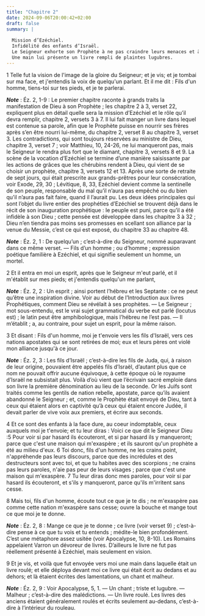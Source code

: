 ```yaml
---
title: "Chapitre 2"
date: 2024-09-06T20:00:42+02:00
draft: false
summary: |
  
  Mission d’Ezéchiel.
  Infidélité des enfants d’Israël.
  Le Seigneur exhorte son Prophète à ne pas craindre leurs menaces et à ne pas imiter leur indocilité.
  Une main lui présente un livre rempli de plaintes lugubres.
---
```



1 Telle fut la vision de l'image de la gloire du Seigneur; et je vis; et je tombai sur ma face, et j'entendis la voix de quelqu'un parlant. Et il me dit : Fils d'un homme, tiens-toi sur tes pieds, et je te parlerai.

***Note*** :  Éz. 2, 1-9 : Le premier chapitre raconte à grands traits la manifestation de Dieu à son Prophète ; les chapitre 2 à 3, verset 22, expliquent plus en détail quelle sera la mission d’Ezéchiel et le rôle qu’il devra remplir, chapitre 2, versets 3 à 7. Il lui fait manger un livre dans lequel est contenue sa parole, afin que le Prophète puisse en nourrir ses frères après s’en être nourri lui-même, du chapitre 2, verset 8 au chapitre 3, verset 3. Les contradictions, qui sont toujours réservées au ministre de Dieu, chapitre 3, verset 7 ; voir Matthieu, 10, 24-26, ne lui manqueront pas, mais le Seigneur le rendra plus fort que le diamant, chapitre 3, versets 8 et 9. La scène de la vocation d’Ezéchiel se termine d’une manière saisissante par les actions de grâces que les chérubins rendent à Dieu, qui vient de se choisir un prophète, chapitre 3, versets 12 et 13. Après une sorte de retraite de sept jours, qui était prescrite aux grands-prêtres pour leur consécration, voir Exode, 29, 30 ; Lévitique, 8, 33, Ezéchiel
devient comme la sentinelle de son peuple, responsable du mal qu’il n’aura pas empêché ou du bien qu’il n’aura pas fait faire, quand il l’aurait pu. Les deux idées principales qui sont l’objet du livre entier des prophéties d’Ezéchiel se trouvent déjà dans le récit de son inauguration prophétique : le peuple est puni, parce qu’il a été infidèle à son Dieu ; cette pensée est développée dans les chapitre 3 à 32 ; Dieu n’en tiendra pas moins ses promesses en scellant son alliance par la venue du Messie, c’est ce qui est exposé, du chapitre 33 au chapitre 48.

***Note*** :  Éz. 2, 1 : De quelqu’un ; c’est-à-dire du Seigneur, nommé auparavant dans ce même verset. ― Fils d’un homme ; ou d’homme ; expression poétique familière à Ezéchiel, et qui signifie seulement un homme, un mortel.

2 Et il entra en moi un esprit, après que le Seigneur m'eut parlé, et il m'établit sur mes pieds; et j'entendis quelqu'un me parlant,

***Note*** :  Éz. 2, 2 : Un esprit ; ainsi portent l’hébreu et les Septante : ce ne peut qu’être une inspiration divine. Voir au début de l’Introduction aux livres Prophétiques, comment Dieu se révélait à ses prophètes. ― Le Seigneur ; mot sous-entendu, est le vrai sujet grammatical du verbe eut parlé (locutus est) ; le latin peut être amphibologique, mais l’hébreu ne l’est pas. ― Il m’établit ; a, au contraire, pour sujet un esprit, pour la même raison.

3 Et disant : Fils d'un homme, moi je t'envoie vers les fils d'Israël, vers ces nations apostates qui se sont retirées de moi; eux et leurs pères ont violé mon alliance jusqu'à ce jour.

***Note*** :  Éz. 2, 3 : Les fils d’Israël ; c’est-à-dire les fils de Juda, qui, à raison de leur origine, pouvaient être appelés fils d’Israël, d’autant plus que ce nom ne pouvait offrir aucune équivoque, à cette époque où le royaume d’Israël ne subsistait plus. Voilà d’où vient que l’écrivain sacré emploie dans son livre la première dénomination au lieu de la seconde. Or les Juifs sont traités comme les gentils de nation rebelle, apostate, parce qu’ils avaient abandonné le Seigneur ; et, comme le Prophète était envoyé de Dieu, tant à ceux qui étaient alors en captivité qu’à ceux qui étaient encore Judée, il devait parler de vive voix aux premiers, et écrire aux seconds.

4 Et ce sont des enfants à la face dure, au coeur indomptable, ceux auxquels moi je t'envoie; et tu leur diras : Voici ce que dit le Seigneur Dieu :5 Pour voir si par hasard ils écouteront, et si par hasard ils y manqueront; parce que c'est une maison qui m'exaspère ; et ils sauront qu'un prophète a été au milieu d'eux. 6 Toi donc, fils d'un homme, ne les crains point, n'appréhende pas leurs discours, parce que des incrédules et des destructeurs sont avec toi, et que tu habites avec des scorpions ; ne crains pas leurs paroles, n'aie pas peur de leurs visages ; parce que c'est une maison qui m'exaspère. 7 Tu leur diras donc mes paroles, pour voir si par hasard ils écouteront, et s'ils y manqueront, parce qu'ils m'irritent sans cesse.


8 Mais toi, fils d'un homme, écoute tout ce que je te dis ; ne m'exaspère pas comme cette nation m'exaspère sans cesse; ouvre la bouche et mange tout ce que moi je te donne.

***Note*** :  Éz. 2, 8 : Mange ce que je te donne ; ce livre (voir verset 9) ; c’est-à-dire pense à ce que tu vois et tu entends ; médite-le bien profondément. C’est une métaphore assez usitée (voir Apocalypse, 10, 8-10). Les Romains appelaient Varron un dévoreur de livres. D’ailleurs le livre ne fut pas réellement présenté à Ezéchiel, mais seulement en vision.


9 Et je vis, et voilà que fut envoyée vers moi une main dans laquelle était un livre roulé; et elle déploya devant moi ce livre qui était écrit au dedans et au dehors; et là étaient écrites des lamentations, un chant et malheur.

***Note*** :  Éz. 2, 9 : Voir Apocalypse, 5, 1. ― Un chant ; triste et lugubre. ― Malheur ; c’est-à-dire des malédictions. ― Un livre roulé. Les livres des anciens étaient généralement roulés et écrits seulement au-dedans, c’est-à-dire à l’intérieur du rouleau.

